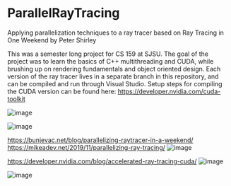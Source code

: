 # ParallelRayTracing
Applying parallelization techniques to a ray tracer based on Ray Tracing in One Weekend by Peter Shirley

This was a semester long project for CS 159 at SJSU. The goal of the project was to learn the basics of C++ multithreading and CUDA, while brushing up on rendering fundamentals and object oriented design. Each version of the ray tracer lives in a separate branch in this repository, and can be compiled and run through Visual Studio. Setup steps for compiling the CUDA version can be found here: https://developer.nvidia.com/cuda-toolkit

![image](https://github.com/starphys/ParallelRayTracing/assets/7348870/87794250-4c31-4a3d-a681-aca356eb3cfc)

![image](https://github.com/starphys/ParallelRayTracing/assets/7348870/61f1c3e1-6890-4463-80c2-9b1893ccec5d)

https://bunjevac.net/blog/parallelizing-raytracer-in-a-weekend/
https://mikeadev.net/2019/11/parallelizing-ray-tracing/
![image](https://github.com/starphys/ParallelRayTracing/assets/7348870/45fd9688-9146-4ec9-977d-4c7e16af5715)

https://developer.nvidia.com/blog/accelerated-ray-tracing-cuda/
![image](https://github.com/starphys/ParallelRayTracing/assets/7348870/1fe7090a-13df-4ea7-813f-c0d3773e90f2)

![image](https://github.com/starphys/ParallelRayTracing/assets/7348870/47110fe6-7fd9-4fbb-a1e8-9f1f20313f1a)
